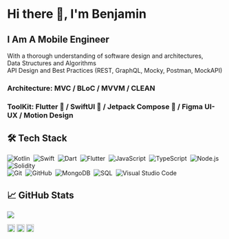 # Hi there 👋, I'm Benjamin
## I Am A Mobile Engineer <br>
With a thorough understanding of software design and architectures, <br>
Data Structures and Algorithms  <br>
API Design and Best Practices (REST, GraphQL, Mocky, Postman, MockAPI) <br>

### Architecture: MVC / BLoC / MVVM / CLEAN
### ToolKit: Flutter 💙 / SwiftUI 🧡 / Jetpack Compose 💚 / Figma UI-UX / Motion Design
## 🛠&nbsp;Tech Stack
![Kotlin](https://img.shields.io/badge/-Kotlin-ffffff?style=flat&logo=kotlin&logoColor=007ACC)&nbsp;
![Swift](https://img.shields.io/badge/-Swift-ffffff?style=flat&logo=swift&logoColor=007ACC)&nbsp;
![Dart](https://img.shields.io/badge/-Dart-ffffff?style=flat&logo=dart&logoColor=007ACC)&nbsp;
![Flutter](https://img.shields.io/badge/-Flutter-ffffff?style=flat&logo=flutter&logoColor=007ACC)&nbsp;
![JavaScript](https://img.shields.io/badge/-JavaScript-ffffff?style=flat&logo=javascript&logoColor=fad63d)&nbsp;
![TypeScript](https://img.shields.io/badge/-TypeScript-ffffff?style=flat&logo=typescript&logoColor=fad63d)&nbsp;
![Node.js](https://img.shields.io/badge/-Node.js-ffffff?style=flat&logo=node.js)&nbsp;
![Solidity](https://img.shields.io/badge/-Solidity-ffffff?style=flat&logo=solidity&logoColor=ffffff)&nbsp;<br>
![Git](https://img.shields.io/badge/-Git-ffffff?style=flat&logo=git)&nbsp;
![GitHub](https://img.shields.io/badge/-GitHub-ffffff?style=flat&logo=github&logoColor=000000)&nbsp;
![MongoDB](https://shields.io/badge/-MongoDB-ffffff?style=flat&logo=mongodb)&nbsp;
![SQL](https://shields.io/badge/-SQL-ffffff?style=flat&logo=sql)&nbsp;
![Visual Studio Code](https://img.shields.io/badge/-Visual%20Studio%20Code-ffffff?style=flat&logo=visual-studio-code&logoColor=007ACC)&nbsp;

## &#x1f4c8; GitHub Stats

<a href="https://github.com/Proqrammer">
  <img align="center" src="https://github-readme-stats.vercel.app/api/top-langs/?username=proqrammer&layout=compact&hide_border=true&theme=light" />
</a>

[<img src='https://cdn.jsdelivr.net/npm/simple-icons@3.0.1/icons/github.svg' alt='github' height='18'>](https://github.com/proqrammer)    [<img src='https://cdn.jsdelivr.net/npm/simple-icons@3.0.1/icons/twitter.svg' alt='twitter' height='18'>](https://twitter.com/proqrammer)    [<img src='https://cdn.jsdelivr.net/npm/simple-icons@3.0.1/icons/icloud.svg' alt='website' height='18'>](https://proqrammer.tech)  
